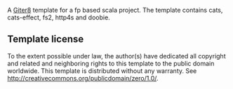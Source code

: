 A [Giter8][g8] template for a fp based scala project. The template contains cats, cats-effect, fs2, http4s and doobie.

Template license
----------------
To the extent possible under law, the author(s) have dedicated all copyright and related
and neighboring rights to this template to the public domain worldwide.
This template is distributed without any warranty. See <http://creativecommons.org/publicdomain/zero/1.0/>.

[g8]: http://www.foundweekends.org/giter8/
 
